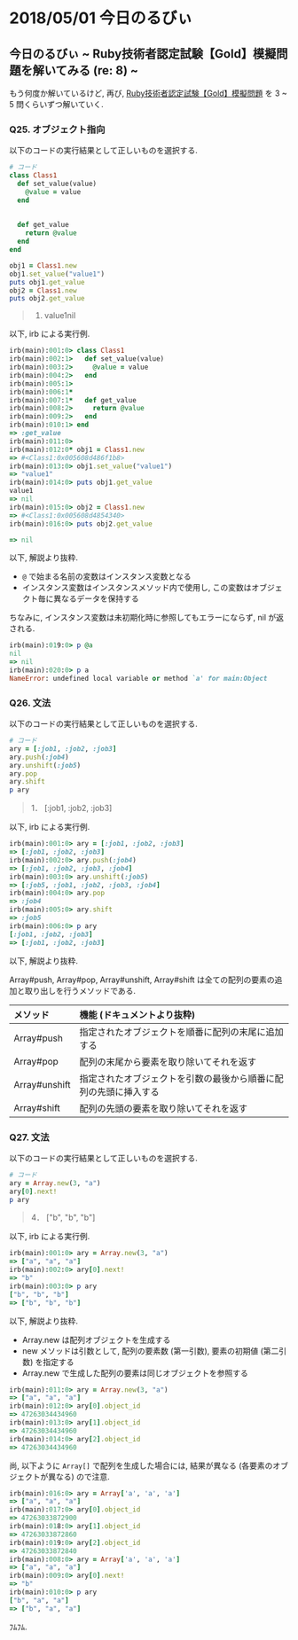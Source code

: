 # 2018/05/01 今日のるびぃ

## 今日のるびぃ ~ Ruby技術者認定試験【Gold】模擬問題を解いてみる (re: 8) ~

もう何度か解いているけど, 再び, [Ruby技術者認定試験【Gold】模擬問題](https://www.school.ctc-g.co.jp/ruby/training_ruby_gold_01_10.html) を 3 ~ 5 問くらいずつ解いていく.

### Q25. オブジェクト指向　

以下のコードの実行結果として正しいものを選択する.

```ruby
# コード
class Class1
  def set_value(value)
    @value = value
  end
 
 
  def get_value
    return @value
  end
end

obj1 = Class1.new
obj1.set_value("value1")
puts obj1.get_value
obj2 = Class1.new
puts obj2.get_value
```

> 1. value1nil

以下, irb による実行例.

```ruby
irb(main):001:0> class Class1
irb(main):002:1>   def set_value(value)
irb(main):003:2>     @value = value
irb(main):004:2>   end
irb(main):005:1>  
irb(main):006:1*  
irb(main):007:1*   def get_value
irb(main):008:2>     return @value
irb(main):009:2>   end
irb(main):010:1> end
=> :get_value
irb(main):011:0> 
irb(main):012:0* obj1 = Class1.new
=> #<Class1:0x005608d486f1b8>
irb(main):013:0> obj1.set_value("value1")
=> "value1"
irb(main):014:0> puts obj1.get_value
value1
=> nil
irb(main):015:0> obj2 = Class1.new
=> #<Class1:0x005608d4854340>
irb(main):016:0> puts obj2.get_value

=> nil
```

以下, 解説より抜粋.

* `@` で始まる名前の変数はインスタンス変数となる
* インスタンス変数はインスタンスメソッド内で使用し, この変数はオブジェクト毎に異なるデータを保持する

ちなみに, インスタンス変数は未初期化時に参照してもエラーにならず, nil が返される.

```ruby
irb(main):019:0> p @a
nil
=> nil
irb(main):020:0> p a
NameError: undefined local variable or method `a' for main:Object
```

### Q26. 文法

以下のコードの実行結果として正しいものを選択する.

```ruby
# コード
ary = [:job1, :job2, :job3]
ary.push(:job4)
ary.unshift(:job5)
ary.pop
ary.shift
p ary
```

> 1．	[:job1, :job2, :job3]

以下, irb による実行例.

```ruby
irb(main):001:0> ary = [:job1, :job2, :job3]
=> [:job1, :job2, :job3]
irb(main):002:0> ary.push(:job4)
=> [:job1, :job2, :job3, :job4]
irb(main):003:0> ary.unshift(:job5)
=> [:job5, :job1, :job2, :job3, :job4]
irb(main):004:0> ary.pop
=> :job4
irb(main):005:0> ary.shift
=> :job5
irb(main):006:0> p ary
[:job1, :job2, :job3]
=> [:job1, :job2, :job3]
```

以下, 解説より抜粋.

Array#push, Array#pop, Array#unshift, Array#shift は全ての配列の要素の追加と取り出しを行うメソッドである.

| **メソッド** | **機能 (ドキュメントより抜粋)** |
|:---|:---|
| Array#push | 指定されたオブジェクトを順番に配列の末尾に追加する |
| Array#pop | 配列の末尾から要素を取り除いてそれを返す |
| Array#unshift | 指定されたオブジェクトを引数の最後から順番に配列の先頭に挿入する |
| Array#shift | 配列の先頭の要素を取り除いてそれを返す |

### Q27. 文法

以下のコードの実行結果として正しいものを選択する.

```ruby
# コード
ary = Array.new(3, "a")
ary[0].next!
p ary
```

> 4．	["b", "b", "b"]

以下, irb による実行例.

```ruby
irb(main):001:0> ary = Array.new(3, "a")
=> ["a", "a", "a"]
irb(main):002:0> ary[0].next!
=> "b"
irb(main):003:0> p ary
["b", "b", "b"]
=> ["b", "b", "b"]
```

以下, 解説より抜粋.

* Array.new は配列オブジェクトを生成する
* new メソッドは引数として, 配列の要素数 (第一引数), 要素の初期値 (第二引数) を指定する
* Array.new で生成した配列の要素は同じオブジェクトを参照する

```ruby
irb(main):011:0> ary = Array.new(3, "a")
=> ["a", "a", "a"]
irb(main):012:0> ary[0].object_id
=> 47263034434960
irb(main):013:0> ary[1].object_id
=> 47263034434960
irb(main):014:0> ary[2].object_id
=> 47263034434960
```

尚, 以下ように `Array[]` で配列を生成した場合には, 結果が異なる (各要素のオブジェクトが異なる) ので注意.

```ruby
irb(main):016:0> ary = Array['a', 'a', 'a']
=> ["a", "a", "a"]
irb(main):017:0> ary[0].object_id
=> 47263033872900
irb(main):018:0> ary[1].object_id
=> 47263033872860
irb(main):019:0> ary[2].object_id
=> 47263033872840
irb(main):008:0> ary = Array['a', 'a', 'a']
=> ["a", "a", "a"]
irb(main):009:0> ary[0].next!
=> "b"
irb(main):010:0> p ary
["b", "a", "a"]
=> ["b", "a", "a"]
```

ﾌﾑﾌﾑ.
